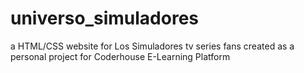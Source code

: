# universo_simuladores
a HTML/CSS website for Los Simuladores tv series fans created as a personal project for Coderhouse E-Learning Platform 
